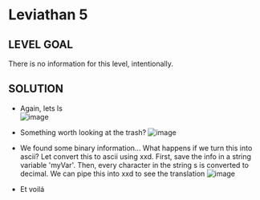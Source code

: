 # Leviathan 5

## LEVEL GOAL

There is no information for this level, intentionally.

## SOLUTION

- Again, lets ls                                                                         
 ![image](https://user-images.githubusercontent.com/44790709/201258371-c1763c03-00f2-4070-85b2-95420e875168.png)

- Something worth looking at the trash?
 ![image](https://user-images.githubusercontent.com/44790709/201258628-c854674f-5479-49b0-a909-98611b7764a5.png) 

- We found some binary information... What happens if we turn this into ascii? Let convert this to ascii using xxd. First, save the info in a string variable 'myVar'. Then, every character in the string s is converted to decimal. We can pipe this into xxd to see the translation
 ![image](https://user-images.githubusercontent.com/44790709/201261027-0a32b570-41d9-4f77-b750-5802dd5bd6c6.png)



- Et voilá
 
